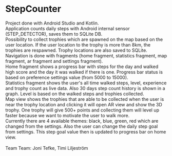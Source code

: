 # StepCounter

Project done with Android Studio and Kotlin.
<br>
Application counts daily steps with Android internal sensor (STEP_DETECTOR), saves them to SQLite DB.
<br>
Possibility to collect trophies which are spawned on the map based on the user location. If the user location to the trophy is more than 8km, the trophies are respawned. Trophy locations are also saved to SQLite.
<br>
Navigation is done with fragments (home fragment, statistics fragment, map fragment, ar fragment and settings fragment).
<br>
Home fragment shows a progress bar with steps for the day and walked high score and the day it was walked if there is one. Progress bar status is based on preference settings value (from 5000 to 15000).
<br>
Statistics fragment shows the user's all time walked steps, level, experience and trophy count as live data. Also 30 days step count history is shown in a graph. Level is based on the walked steps and trophies collected. 
<br>
Map view shows the trophies that are able to be collected when the user is near the trophy location and clicking it will open AR view and show the 3D trophy. One trophy will give 500+ points and collecting them will level up faster because we want to motivate the user to walk more.
<br>
Currently there are 4 available themes: black, blue, green, red which are changed from the settings. Also the user can change the daily step goal from settings. This step goal value then is updated to progress bar on home view.
<br>
<br>
Team Team: Joni Tefke, Timi Liljeström
